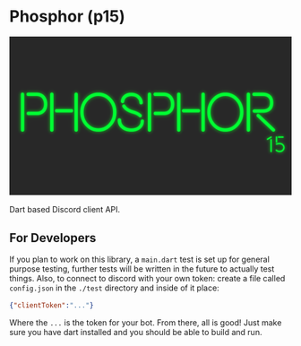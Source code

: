 # Phosphor (p15)

![Phosphor Logo](./doc/Phosphor15.png)

Dart based Discord client API.

## For Developers

If you plan to work on this library, a `main.dart` test is set up for general purpose testing, further tests will be written in the future to actually test things. Also, to connect to discord with your own token: create a file called `config.json` in the `./test` directory and inside of it place:

```json
{"clientToken":"..."}
```

Where the `...` is the token for your bot. From there, all is good! Just make sure you have dart
installed and you should be able to build and run.

